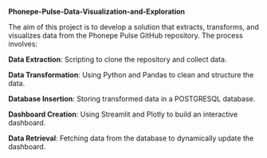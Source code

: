 **Phonepe-Pulse-Data-Visualization-and-Exploration**

The aim of this project is to develop a solution that extracts, transforms, and visualizes data from the Phonepe Pulse GitHub repository. The process involves:

**Data Extraction**: Scripting to clone the repository and collect data.

**Data Transformation**: Using Python and Pandas to clean and structure the data.

**Database Insertion**: Storing transformed data in a POSTGRESQL database.

**Dashboard Creation**: Using Streamlit and Plotly to build an interactive dashboard.

**Data Retrieval**: Fetching data from the database to dynamically update the dashboard.
